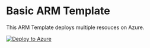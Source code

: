 # Basic ARM Template

This ARM Template deploys multiple resouces on Azure.

[![Deploy to Azure](https://aka.ms/deploytoazurebutton)](https://portal.azure.com/#create/Microsoft.Template/uri/https://raw.githubusercontent.com/abuaffankamal/ARM-Templates/master/AzureDeploy.json)
